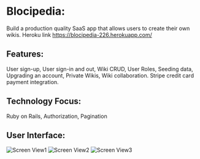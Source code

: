 # Blocipedia:
Build a production quality SaaS app that allows users to create their own wikis.
Heroku link https://blocipedia-226.herokuapp.com/

## Features:
User sign-up, User sign-in and out, Wiki CRUD, User Roles, Seeding data, Upgrading an account, Private Wikis, Wiki collaboration. Stripe credit card payment integration.

## Technology Focus:
Ruby on Rails, Authorization, Pagination

## User Interface:
![Screen View1](https://static.wixstatic.com/media/045a70_0c5c89085c4f4603bbacb9a5b30f3f1a.jpg/v1/fill/w_828,h_339,al_c,q_90/045a70_0c5c89085c4f4603bbacb9a5b30f3f1a.jpg)
![Screen View2](https://static.wixstatic.com/media/045a70_bd56b07f3c344e0da9ecf7f0ff410dff.jpg/v1/fill/w_836,h_450,al_c,q_90/045a70_bd56b07f3c344e0da9ecf7f0ff410dff.jpg)
![Screen View3](https://static.wixstatic.com/media/045a70_ec29e27addb240bfa0edbedfd490474d.jpg/v1/fill/w_972,h_696,al_c,q_90/045a70_ec29e27addb240bfa0edbedfd490474d.jpg)
